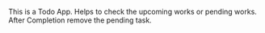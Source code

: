 This is a Todo App.
Helps to check the upcoming works or pending works.
After Completion remove the pending task.